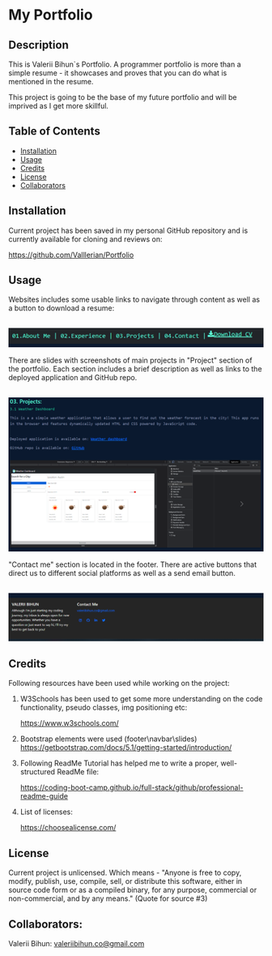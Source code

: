 # My Portfolio

## Description

This is Valerii Bihun`s Portfolio.
A programmer portfolio is more than a simple resume - it showcases and proves that you can do what is mentioned in the resume.

This project is going to be the base of my future portfolio and will be imprived as I get more skillful.


## Table of Contents
- [Installation](#installation)
- [Usage](#usage)
- [Credits](#credits)
- [License](#license)
- [Collaborators](#Collaborators)


## Installation
Current project has been saved in my personal GitHub repository and is currently available for cloning and reviews on:

https://github.com/Valllerian/Portfolio

## Usage
Websites includes some usable links to navigate through content as well as a button to download a resume:

<br>
<img alt="Header of the website" src="./images/ReadMe1.jpg" />
<br>

There are slides with screenshots of main projects in "Project" section of the portfolio.
Each section includes a brief description as well as links to the deployed application and GitHub repo.

<br>
<img alt="Project screenshots" src="./images/ReadMe2.jpg" />
<br>

 "Contact me" section is located in the footer. There are active buttons that direct us to different social platforms as well as a send email button.

<br>
<img alt="page footer with socials" src="images/ReadMe3.jpg" />
<br>



## Credits
Following resources  have been used while working on the project:

1) W3Schools has been used to get some more understanding on the code functionality, pseudo classes, img positioning etc:

    https://www.w3schools.com/

2) Bootstrap elements were used (footer\navbar\slides)
    https://getbootstrap.com/docs/5.1/getting-started/introduction/


3) Following ReadMe Tutorial has helped me to write a proper, well-structured ReadMe file:

    https://coding-boot-camp.github.io/full-stack/github/professional-readme-guide

4) List of licenses:

    https://choosealicense.com/



## License
Current project is unlicensed. Which means - "Anyone is free to copy, modify, publish, use, compile, sell, or
distribute this software, either in source code form or as a compiled
binary, for any purpose, commercial or non-commercial, and by any
means." (Quote for source #3)

## Collaborators:

Valerii Bihun: valeriibihun.co@gmail.com

